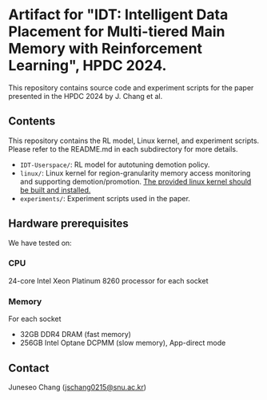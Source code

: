 # Artifact for "IDT: Intelligent Data Placement for Multi-tiered Main Memory with Reinforcement Learning", HPDC 2024.

This repository contains source code and experiment scripts for the paper presented in the HPDC 2024 by J. Chang et al.

## Contents
This repository contains the RL model, Linux kernel, and experiment scripts. Please refer to the README.md in each subdirectory for more details.

* `IDT-Userspace/`: RL model for autotuning demotion policy.
* `linux/`: Linux kernel for region-granularity memory access monitoring and supporting demotion/promotion. <ins>The provided linux kernel should be built and installed.</ins>
* `experiments/`: Experiment scripts used in the paper.

## Hardware prerequisites
We have tested on:

### CPU
24-core Intel Xeon Platinum 8260 processor for each socket

### Memory
For each socket
* 32GB DDR4 DRAM (fast memory)
* 256GB Intel Optane DCPMM (slow memory), App-direct mode

## Contact

Juneseo Chang ([jschang0215@snu.ac.kr](mailto:jschang0215@snu.ac.kr))
